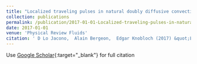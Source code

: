 ```yaml
---
title: "Localized traveling pulses in natural doubly diffusive convection"
collection: publications
permalink: /publication/2017-01-01-Localized-traveling-pulses-in-natural-doubly-diffusive-convection
date: 2017-01-01
venue: 'Physical Review Fluids'
citation: ' D Lo Jacono,  Alain Bergeon,  Edgar Knobloch (2017) &quot;Localized traveling pulses in natural doubly diffusive convection.&quot; <i>Physical Review Fluids</i>. 2, 093501.'
---
```

Use [Google Scholar](https://scholar.google.com/scholar?q=Localized+traveling+pulses+in+natural+doubly+diffusive+convection){:target="_blank"} for full citation